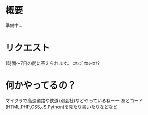 # 概要
準備中...
# リクエスト
1時間～7日の間に答えられます。
ﾆﾎﾝｺﾞｵｶｼｲｶﾅ?
# 何かやってるの？
マイクラで高速道路や鉄道(別会社)などやっているねーー
あとコード(HTML,PHP,CSS,JS,Python)を見たり書いたりなどなど

